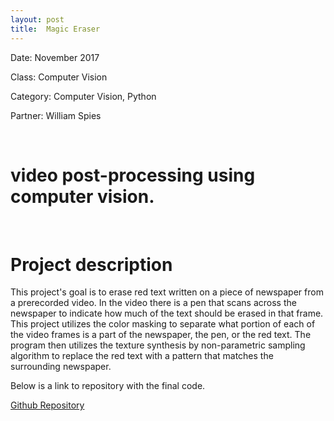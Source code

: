 ```yaml
---
layout: post
title:  Magic Eraser
---
```

<!-- ![RPS](/img/callout.jpg){: .img-center} -->


Date: November 2017

Class: Computer Vision

Category: Computer Vision, Python

Partner: William Spies


&nbsp;
&nbsp;

# video post-processing using computer vision.

&nbsp;
&nbsp;

# Project description
<!-- ![RPS](/img/headset.jpg)
<!-- {: .img-center} -->

This project's goal is to erase red text written on a piece of newspaper from a prerecorded video.
In the video there is a pen that scans across the newspaper to indicate how much of the text should be erased in that frame.
This project utilizes the color masking to separate what portion of each of the video frames is a part of the newspaper, the pen, or the red text.
The program then utilizes the texture synthesis by non-parametric sampling algorithm to replace the red text with a pattern that matches the surrounding newspaper.

Below is a link to repository with the final code.

[Github Repository](https://github.com/Laurenhut/magic-eraser)
